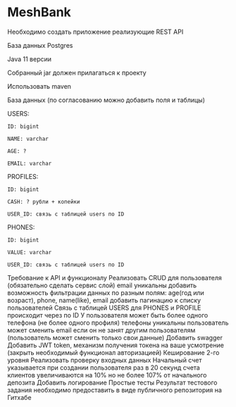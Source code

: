 # MeshBank

Необходимо создать приложение реализующие REST API

База данных Postgres

Java 11 версии

Собранный jar должен прилагаться к проекту

Использовать maven

База данных (по согласованию можно добавить поля и таблицы)

USERS:

    ID: bigint
    
    NAME: varchar
    
    AGE: ?
    
    EMAIL: varchar
    
PROFILES:
    
    ID: bigint
    
    CASH: ? рубли + копейки
    
    USER_ID: связь с таблицей users по ID

PHONES:
    
    ID: bigint
    
    VALUE: varchar

    USER_ID: связь с таблицей users по ID

Требование к API и функционалу
Реализовать CRUD для пользователя (обязательно сделать сервис слой)
email уникальны
добавить возможность фильтрации данных по разным полям: age(год или возраст), phone, name(like), email 
добавить пагинацию к списку пользователей
Связь с таблицей USERS для PHONES и PROFILE  происходит через по ID
У пользователя может быть более одного телефона (не более одного профиля)
телефоны уникальны
пользователь может сменить email если он не занят другим пользователям (пользователь может сменить только свои данные)
Добавить swagger
Добавить JWT token, механизм получения токена на ваше усмотрение (закрыть необходимый функционал авторизацией)
Кеширование 2-го уровня
Реализовать проверку входных данных
Начальный счет указывается при создании пользователя
раз в 20 секунд счета клиентов увеличиваются на 10% но не более 107% от начального депозита
Добавить логирование
Простые тесты
Результат тестового задания необходимо предоставить в виде публичного репозитория на Гитхабе 
